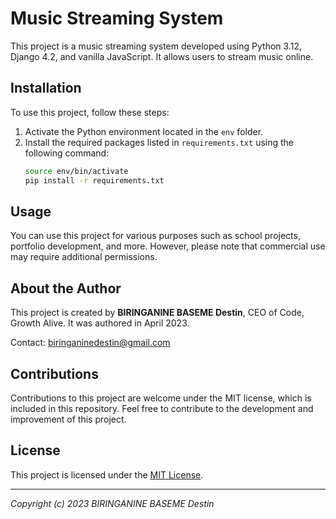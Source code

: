 # Music Streaming System

This project is a music streaming system developed using Python 3.12, Django 4.2, and vanilla JavaScript. It allows users to stream music online.

## Installation

To use this project, follow these steps:

1. Activate the Python environment located in the `env` folder.
2. Install the required packages listed in `requirements.txt` using the following command:
   ```bash
   source env/bin/activate
   pip install -r requirements.txt
   ```

## Usage

You can use this project for various purposes such as school projects, portfolio development, and more. However, please note that commercial use may require additional permissions.

## About the Author

This project is created by **BIRINGANINE BASEME Destin**, CEO of Code, Growth Alive. It was authored in April 2023.

Contact: biringaninedestin@gmail.com

## Contributions

Contributions to this project are welcome under the MIT license, which is included in this repository. Feel free to contribute to the development and improvement of this project.

## License

This project is licensed under the [MIT License](LICENSE). 

---
*Copyright (c) 2023 BIRINGANINE BASEME Destin*
